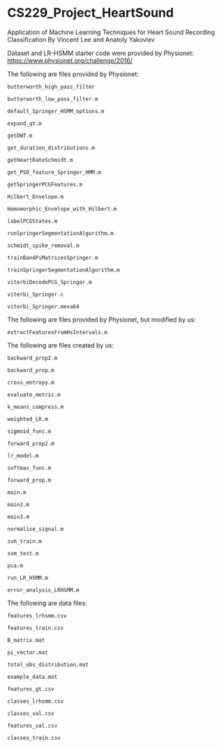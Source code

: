 # CS229_Project_HeartSound
Application of Machine Learning Techniques for Heart Sound Recording Classification By Vincent Lee and Anatoly Yakovlev

Dataset and LR-HSMM starter code were provided by Physionet: https://www.physionet.org/challenge/2016/

The following are files provided by Physionet:

    butterworth_high_pass_filter

    butterworth_low_pass_filter.m

    default_Springer_HSMM_options.m

    expand_qt.m

    getDWT.m

    get_duration_distributions.m

    getHeartRateSchmidt.m

    get_PSD_feature_Springer_HMM.m

    getSpringerPCGFeatures.m

    Hilbert_Envelope.m

    Homomorphic_Envelope_with_Hilbert.m

    labelPCGStates.m

    runSpringerSegmentationAlgorithm.m

    schmidt_spike_removal.m

    trainBandPiMatricesSpringer.m

    trainSpringerSegmentationAlgorithm.m

    viterbiDecodePCG_Springer.m

    viterbi_Springer.c

    viterbi_Springer.mexa64

The following are files provided by Physionet, but modified by us:

    extractFeaturesFromHsIntervals.m

The following are files created by us:

    backward_prop2.m		  

    backward_prop.m

    cross_entropy.m

    evaluate_metric.m

    k_means_compress.m

    weighted_LR.m

    sigmoid_func.m

    forward_prop2.m

    lr_model.m

    softmax_func.m

    forward_prop.m

    main.m

    main2.m

    main3.m

    normalise_signal.m

    svm_train.m

    svm_test.m

    pca.m

    run_LR_HSMM.m

    error_analysis_LRHSMM.m

The following are data files:

    features_lrhsmm.csv

    features_train.csv

    B_matrix.mat

    pi_vector.mat

    total_obs_distribution.mat

    example_data.mat

    features_gt.csv

    classes_lrhsmm.csv

    classes_val.csv			  

    features_val.csv

    classes_train.csv		  
